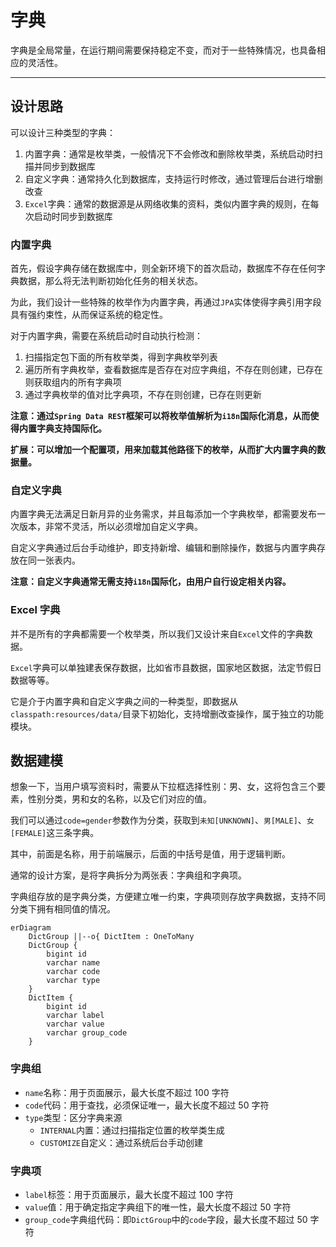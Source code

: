 字典
====

字典是全局常量，在运行期间需要保持稳定不变，而对于一些特殊情况，也具备相应的灵活性。

---

## 设计思路

可以设计三种类型的字典：

1. 内置字典：通常是枚举类，一般情况下不会修改和删除枚举类，系统启动时扫描并同步到数据库
2. 自定义字典：通常持久化到数据库，支持运行时修改，通过管理后台进行增删改查
3. `Excel`字典：通常的数据源是从网络收集的资料，类似内置字典的规则，在每次启动时同步到数据库

### 内置字典

首先，假设字典存储在数据库中，则全新环境下的首次启动，数据库不存在任何字典数据，那么将无法判断初始化任务的相关状态。

为此，我们设计一些特殊的枚举作为内置字典，再通过`JPA`实体使得字典引用字段具有强约束性，从而保证系统的稳定性。

对于内置字典，需要在系统启动时自动执行检测：

1. 扫描指定包下面的所有枚举类，得到字典枚举列表
2. 遍历所有字典枚举，查看数据库是否存在对应字典组，不存在则创建，已存在则获取组内的所有字典项
3. 通过字典枚举的值对比字典项，不存在则创建，已存在则更新

**注意：通过`Spring Data REST`框架可以将枚举值解析为`i18n`国际化消息，从而使得内置字典支持国际化。**

**扩展：可以增加一个配置项，用来加载其他路径下的枚举，从而扩大内置字典的数据量。**

### 自定义字典

内置字典无法满足日新月异的业务需求，并且每添加一个字典枚举，都需要发布一次版本，非常不灵活，所以必须增加自定义字典。

自定义字典通过后台手动维护，即支持新增、编辑和删除操作，数据与内置字典存放在同一张表内。

**注意：自定义字典通常无需支持`i18n`国际化，由用户自行设定相关内容。**

### Excel 字典

并不是所有的字典都需要一个枚举类，所以我们又设计来自`Excel`文件的字典数据。

`Excel`字典可以单独建表保存数据，比如省市县数据，国家地区数据，法定节假日数据等等。

它是介于内置字典和自定义字典之间的一种类型，即数据从`classpath:resources/data/`目录下初始化，支持增删改查操作，属于独立的功能模块。

## 数据建模

想象一下，当用户填写资料时，需要从下拉框选择性别：男、女，这将包含三个要素，性别分类，男和女的名称，以及它们对应的值。

我们可以通过`code=gender`参数作为分类，获取到`未知[UNKNOWN]`、`男[MALE]`、`女[FEMALE]`这三条字典。

其中，前面是名称，用于前端展示，后面的中括号是值，用于逻辑判断。

通常的设计方案，是将字典拆分为两张表：字典组和字典项。

字典组存放的是字典分类，方便建立唯一约束，字典项则存放字典数据，支持不同分类下拥有相同值的情况。

```mermaid
erDiagram
    DictGroup ||--o{ DictItem : OneToMany
    DictGroup {
        bigint id
        varchar name
        varchar code
        varchar type
    }
    DictItem {
        bigint id
        varchar label
        varchar value
        varchar group_code
    }
```

### 字典组

- `name`名称：用于页面展示，最大长度不超过 100 字符
- `code`代码：用于查找，必须保证唯一，最大长度不超过 50 字符
- `type`类型：区分字典来源
    - `INTERNAL`内置：通过扫描指定位置的枚举类生成
    - `CUSTOMIZE`自定义：通过系统后台手动创建

### 字典项

- `label`标签：用于页面展示，最大长度不超过 100 字符
- `value`值：用于确定指定字典组下的唯一性，最大长度不超过 50 字符
- `group_code`字典组代码：即`DictGroup`中的`code`字段，最大长度不超过 50 字符
